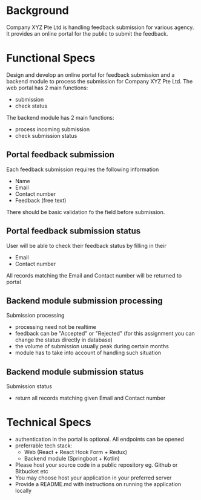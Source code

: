 # Background
Company XYZ Pte Ltd is handling feedback submission for various agency. It provides an online portal for the public to submit the feedback.

# Functional Specs
Design and develop an online portal for feedback submission and a backend module to process the submission for Company XYZ Pte Ltd.
The web portal has 2 main functions:
- submission
- check status

The backend module has 2 main functions:
- process incoming submission
- check submission status


## Portal feedback submission
Each feedback submission requires the following information
- Name
- Email
- Contact number
- Feedback (free text)

There should be basic validation fo the field before submission.

## Portal feedback submission status
User will be able to check their feedback status by filling in their
- Email
- Contact number

All records matching the Email and Contact number will be returned to portal

## Backend module submission processing
Submission processing
- processing need not be realtime
- feedback can be "Accepted" or "Rejected" (for this assignment you can change the status directly in database)
- the volume of submission usually peak during certain months
- module has to take into account of handling such situation

## Backend module submission status
Submission status
- return all records matching given Email and Contact number

# Technical Specs
- authentication in the portal is optional. All endpoints can be opened
- preferrable tech stack:
    - Web (React + React Hook Form + Redux)
    - Backend module (Springboot + Kotlin)
- Please host your source code in a public repository eg. Github or Bitbucket etc
- You may choose host your application in your preferred server
- Provide a README.md with instructions on running the application locally

